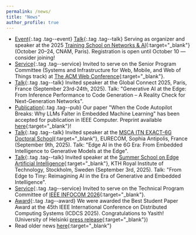 ```yaml
---
permalink: /news/
title: "News"
author_profile: true
---
```


- [Event](){:.tag .tag--event} [Talk](){:.tag .tag--talk} Serving as organizer and speaker at the 2025 [Training School on Networks & AI](https://n-ai-twork.sciencesconf.org/){:target="_blank"} (October 20–24, CNAM, Paris). Registration is open until October 10 — consider joining!
- [Service](){:.tag .tag--service} Invited to serve on the Senior Program Committee (Systems and Infrastructure for Web, Mobile, and Web of Things track) at [The ACM Web Conference](https://www2025.thewebconf.org/){:target="_blank"}.
- [Talk](){:.tag .tag--talk} Invited speaker at the Global Connect 2025, Paris, France (September 23rd-24th, 2025). Talk: "Generative AI at the Edge: From Inference Performance to Code Generation – A Reality Check for Next-Generation Networks".
- [Publication](){:.tag .tag--pub} Our paper "When the Code Autopilot Breaks: Why LLMs Falter in Embedded Machine Learning" has been accepted for publication in IEEE Computer. Preprint available [here](https://arxiv.org/pdf/2509.10946?){:target="_blank"}!
- [Talk](){:.tag .tag--talk} Invited speaker at the [MSCA ITN EXACT-6G Doctoral School](https://www.exact6g.eu/news/exact-6g-msca-doctoral-network-successful-completion-of-schools-4-5/){:target="_blank"}, EURECOM, Sophia Antipolis, France (September 9th, 2025). Talk: "Edge AI in the 6G Era: From Embedded Intelligence to Generative Models at the Edge".
- [Talk](){:.tag .tag--talk} Invited speaker at the [Summer School on Edge Artificial Intelligence](http://nordic-edge.org/elementor-page-1998/){:target="_blank"}, KTH Royal Institute of Technology, Stockholm, Sweden (September 3rd, 2025). Talk: "From Edge to Tiny: Reimagining AI in the Era of Generative and Embedded Intelligence".
- [Service](){:.tag .tag--service} Invited to serve on the Technical Program Committee of [IEEE INFOCOM 2026](https://infocom2026.ieee-infocom.org/committees){:target="_blank"}.
- [Award](){:.tag .tag--award} We were awarded the Best Student Paper Award at the 45th IEEE International Conference on Distributed Computing Systems (ICDCS 2025). Congratulations to Yasith! (University of Helsinki [press release](https://www.helsinki.fi/en/faculty-science/news/best-student-paper-award-international-conference-distributed-computing-systems){:target="_blank"})
- Read older news [here](https://robertmora.github.io/news/){:target="_blank"}
